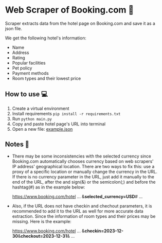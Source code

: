 # Web Scraper of Booking.com 🏢

Scraper extracts data from the hotel page on Booking.com and save it as a json file.

We get the following hotel's information:
- Name
- Address
- Rating
- Popular facilities
- Pet policy
- Payment methods
- Room types and their lowest price

## How to use 💻

1. Create a virtual environment
2. Install requirements `pip install -r requirements.txt`
3. Run `python main.py`
4. Copy and paste hotel page's URL into terminal
5. Open a new file: [example.json](example.json)

## Notes 📝

* There may be some inconsistencies with the selected currency since Booking.com automatically 
  chooses currency based on web scrapers' IP address' geographical location. There are two 
  ways to fix this: use a proxy of a specific location or manually change the currency in the URL. If there is no currency parameter
  in the URL, just add it manually to the end of the URL, after the and sign(&) or the semicolon(;) and 
  before the hashtag(#) as in the example below:

  https://www.booking.com/hotel ... &**selected_currency=USD**# ...


* Also, if the URL does not have checkin and chechout parameters, it is recommended to add it to the URL as well for 
  more accurate data extraction. Since the information of room types and their prices may be missing. Here is the example:

  https://www.booking.com/hotel ... &**checkin=2023-12-30**&**checkout=2023-12-31**& ...
